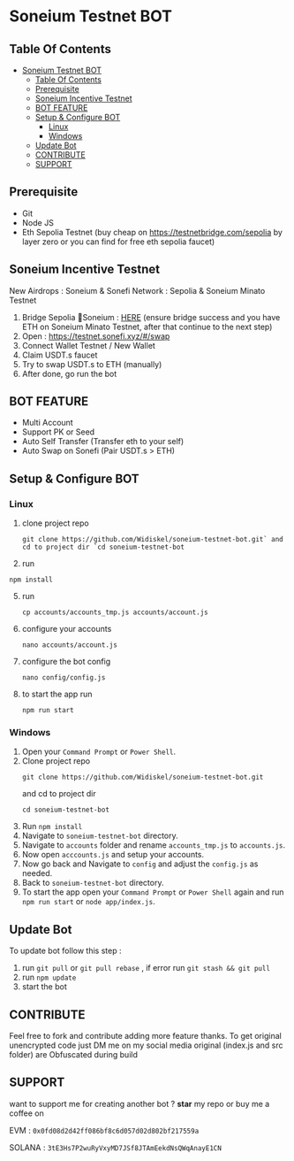 # Soneium Testnet BOT

## Table Of Contents
- [Soneium Testnet BOT](#soneium-testnet-bot)
  - [Table Of Contents](#table-of-contents)
  - [Prerequisite](#prerequisite)
  - [Soneium Incentive Testnet](#soneium-incentive-testnet)
  - [BOT FEATURE](#bot-feature)
  - [Setup \& Configure BOT](#setup--configure-bot)
    - [Linux](#linux)
    - [Windows](#windows)
  - [Update Bot](#update-bot)
  - [CONTRIBUTE](#contribute)
  - [SUPPORT](#support)

## Prerequisite
- Git
- Node JS
- Eth Sepolia Testnet (buy cheap on https://testnetbridge.com/sepolia by layer zero or you can find for free eth sepolia faucet)

## Soneium Incentive Testnet
New Airdrops : Soneium & Sonefi
Network : Sepolia & Soneium Minato Testnet

1. Bridge Sepolia 🔣Soneium : [HERE](https://bridge.soneium.org/en/testnet) (ensure bridge success and you have ETH on Soneium Minato Testnet, after that continue to the next step)
2. Open : https://testnet.sonefi.xyz/#/swap
3. Connect Wallet Testnet / New Wallet
4. Claim USDT.s faucet
5. Try to swap USDT.s to ETH (manually)
6. After done, go run the bot

## BOT FEATURE

- Multi Account 
- Support PK or Seed
- Auto Self Transfer (Transfer eth to your self)
- Auto Swap on Sonefi (Pair USDT.s > ETH)


## Setup & Configure BOT

### Linux
1. clone project repo
   ```
   git clone https://github.com/Widiskel/soneium-testnet-bot.git` and cd to project dir `cd soneium-testnet-bot
   ```
3. run
  ```
  npm install
  ```
5. run
   ```
   cp accounts/accounts_tmp.js accounts/account.js
   ```
7. configure your accounts
   ```
   nano accounts/account.js
   ```
9. configure the bot config
    ```
   nano config/config.js
    ```
11. to start the app run
    ```
    npm run start
    ```
   
### Windows
1. Open your `Command Prompt` or `Power Shell`.
2. Clone project repo
   ```
   git clone https://github.com/Widiskel/soneium-testnet-bot.git
   ```
   and cd to project dir
   ```
   cd soneium-testnet-bot
   ```
4. Run 
   ```npm install```
6. Navigate to `soneium-testnet-bot` directory. 
7. Navigate to `accounts` folder and rename `accounts_tmp.js` to `accounts.js`.
8. Now open `acccounts.js` and setup your accounts. 
9. Now go back and Navigate to `config` and adjust the `config.js` as needed.
10. Back to `soneium-testnet-bot` directory. 
11.  To start the app open your `Command Prompt` or `Power Shell` again and run
    ```npm run start```
    or
    ```node app/index.js```.

## Update Bot

To update bot follow this step :
1. run `git pull` or `git pull rebase` , if error run `git stash && git pull`
2. run `npm update`
3. start the bot

## CONTRIBUTE

Feel free to fork and contribute adding more feature thanks. To get original unencrypted code just DM me on my social media original (index.js and src folder) are Obfuscated during build

## SUPPORT

want to support me for creating another bot ?
**star** my repo or buy me a coffee on

EVM : `0x0fd08d2d42ff086bf8c6d057d02d802bf217559a`

SOLANA : `3tE3Hs7P2wuRyVxyMD7JSf8JTAmEekdNsQWqAnayE1CN`
